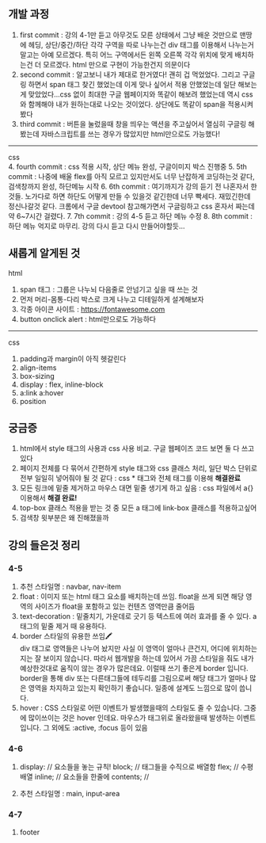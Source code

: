 ## 개발 과정
1. first commit : 강의 4-1만 듣고 아무것도 모른 상태에서 그냥 배운 것만으로 맨땅에 헤딩, 상단/중간/하단 각각 구역을 따로 나누는건 div 태그를 이용해서 나누는거 말고는 아예 모르겠다. 특히 어느 구역에서든 왼쪽 오른쪽 각각 위치에 맞게 배치하는건 더 모르겠다. html 만으로 구현이 가능한건지 의문이다
2. second commit : 알고보니 내가 제대로 한거였다! 괜히 겁 먹었었다. 그리고 구글링 하면서 span 태그 찾긴 했었는데 이게 맞나 싶어서 적용 안했었는데 일단 해보는게 맞았었다...css 없이 최대한 구글 웹페이지와 똑같이 해보려 했었는데 역시 css와 함께해야 내가 원하는대로 나오는 것이었다. 상단에도 똑같이 span을 적용시켜봤다
3. third commit : 버튼을 눌렀을때 창을 띄우는 액션을 주고싶어서 열심히 구글링 해봤는데 자바스크립트를 쓰는 경우가 많았지만 html만으로도 가능했다!
---
css <br>
4. fourth commit : css 적용 시작, 상단 메뉴 완성, 구글이미지 박스 진행중
5. 5th commit : 나중에 배울 flex를 아직 모르고 있지만서도 너무 난잡하게 코딩하는것 같다, 검색창까지 완성, 하단메뉴 시작
6. 6th commit : 여기까지가 강의 듣기 전 나혼자서 한 것들. 노가다로 하면 하단도 어떻게 만들 수 있을것 같긴한데 너무 빡세다. 재밌긴한데 정신나갈것 같다. 크롬에서 구글 devtool 참고해가면서 구글링하고 css 혼자서 짜는데 약 6~7시간 걸렸다.
7. 7th commit : 강의 4-5 듣고 하단 메뉴 수정
8. 8th commit : 하단 메뉴 억지로 마무리. 강의 다시 듣고 다시 만들어야할듯...



## 새롭게 알게된 것
html <br>
1. span 태그 : 그룹은 나누뇌 다음줄로 안넘기고 싶을 때 쓰는 것
2. 먼저 머리-몸통-다리 박스로 크게 나누고 디테일하게 설계해보자
3. 각종 아이콘 사이트 : https://fontawesome.com
4. button onclick alert : html만으로도 가능하다
---
css <br>
1. padding과 margin이 아직 헷갈린다
2. align-items
3. box-sizing
4. display : flex, inline-block
5. a:link a:hover
6. position


## 궁금증
1. html에서 style 태그의 사용과 css 사용 비교. 구글 웹페이즈 코드 보면 둘 다 쓰고 있다
2. 페이지 전체를 다 묶어서 간편하게 style 태그와 css 클래스 처리, 일단 박스 단위로 전부 일일히 넣어줘야 될 것 같다
: css * 태그와 전체 태그를 이용해 **해결완료**
3. 모든 링크에 밑줄 제거하고 마우스 대면 밑줄 생기게 하고 싶음 : css 파일에서 a{} 이용해서 **해결 완료!**
4. top-box 클래스 적용을 받는 것 중 모든 a 태그에 link-box 클래스를 적용하고싶어 
5. 검색창 윗부분은 왜 진해졌을까

## 강의 들은것 정리
### 4-5
1. 추천 스타일명 : navbar, nav-item
2. float : 이미지 또는 html 태그 요소를 배치하는데 쓰임. float을 쓰게 되면 해당 영역의 사이즈가 float을 포함하고 있는 컨텐츠 영역만큼 줄어듬
3. text-decoration : 밑줄치기, 가운데로 긋기 등 텍스트에 여러 효과를 줄 수 있다. a 태그의 밑줄 제거 때 유용하다.
4. border 스타일의 유용한 쓰임🖍 <br>
 div 태그로 영역들은 나누어 놨지만 사실 이 영역이 얼마나 큰건지, 어디에 위치하는지는 잘 보이지 않습니다. 따라서 웹개발을 하는데 있어서 가끔 스타일을 줘도 내가 예상한것대로 움직이 않는 경우가 많은데요. 이럴때 쓰기 좋은게 border 입니다. border을 통해 div 또는 다른태그들에 테두리를 그림으로써 해당 태그가 얼마나 많은 영역을 차지하고 있는지 확인하기 좋습니다. 일종에 설계도 느낌으로 많이 씁니다.
5. hover : CSS 스타일로 어떤 이벤트가 발생했을때의 스타일도 줄 수 있습니다. 그중에 많이쓰이는 것은 hover 인데요. 마우스가 태그위로 올라왔을때 발생하는 이벤트 입니다. 그 외에도 :active, :focus 등이 있음

### 4-6
1. display: // 요소들을 놓는 규칙!
    block; // 태그들을 수직으로 배열함
    flex; // 수평 배열
    inline; // 요소들을 한줄에
    contents; //

2. 추천 스타일명 : main, input-area

### 4-7
1. footer